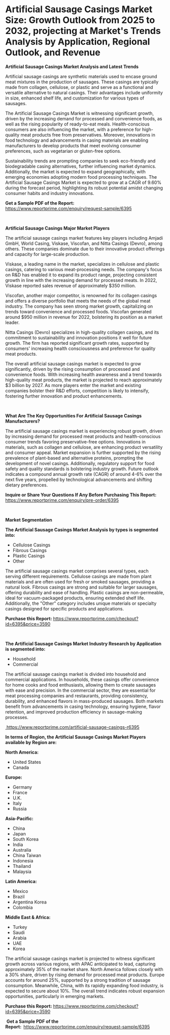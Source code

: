 <p><h1>Artificial Sausage Casings Market Size: Growth Outlook from 2025 to 2032, projecting at Market's Trends Analysis by Application, Regional Outlook, and Revenue</h1></p><p><strong>Artificial Sausage Casings Market Analysis and Latest Trends</strong></p>
<p><p>Artificial sausage casings are synthetic materials used to encase ground meat mixtures in the production of sausages. These casings are typically made from collagen, cellulose, or plastic and serve as a functional and versatile alternative to natural casings. Their advantages include uniformity in size, enhanced shelf life, and customization for various types of sausages.</p><p>The Artificial Sausage Casings Market is witnessing significant growth, driven by the increasing demand for processed and convenience foods, as well as the rising popularity of ready-to-eat meals. Health-conscious consumers are also influencing the market, with a preference for high-quality meat products free from preservatives. Moreover, innovations in food technology and advancements in casing materials are enabling manufacturers to develop products that meet evolving consumer preferences, such as vegetarian or gluten-free options.</p><p>Sustainability trends are prompting companies to seek eco-friendly and biodegradable casing alternatives, further influencing market dynamics. Additionally, the market is expected to expand geographically, with emerging economies adopting modern food processing techniques. The Artificial Sausage Casings Market is expected to grow at a CAGR of 9.60% during the forecast period, highlighting its robust potential amidst changing consumer habits and industry innovations.</p></p>
<p><strong>Get a Sample PDF of the Report:&nbsp;</strong> <a href="https://www.reportprime.com/enquiry/request-sample/6395?utm_campaign=4428&utm_medium=2&utm_source=Github&utm_content=ia&utm_term=15052025&utm_id=artificial-sausage-casings">https://www.reportprime.com/enquiry/request-sample/6395</a></p>
<p>&nbsp;</p>
<p><strong>Artificial Sausage Casings Major Market Players</strong></p>
<p><p>The artificial sausage casings market features key players including Amjadi GmbH, World Casing, Viskase, Viscofan, and Nitta Casings (Devro), among others. These companies dominate due to their innovative product offerings and capacity for large-scale production.</p><p>Viskase, a leading name in the market, specializes in cellulose and plastic casings, catering to various meat-processing needs. The company's focus on R&D has enabled it to expand its product range, projecting consistent growth in line with the increasing demand for processed meats. In 2022, Viskase reported sales revenue of approximately $350 million.</p><p>Viscofan, another major competitor, is renowned for its collagen casings and offers a diverse portfolio that meets the needs of the global meat industry. The company has seen strong market growth, capitalizing on trends toward convenience and processed foods. Viscofan generated around $950 million in revenue for 2022, bolstering its position as a market leader.</p><p>Nitta Casings (Devro) specializes in high-quality collagen casings, and its commitment to sustainability and innovation positions it well for future growth. The firm has reported significant growth rates, supported by consumers' increasing health consciousness and preference for quality meat products.</p><p>The overall artificial sausage casings market is expected to grow significantly, driven by the rising consumption of processed and convenience foods. With increasing health awareness and a trend towards high-quality meat products, the market is projected to reach approximately $3 billion by 2027. As more players enter the market and existing companies bolster their R&D efforts, competition is likely to intensify, fostering further innovation and product enhancements.</p></p>
<p>&nbsp;</p>
<p><strong>What Are The Key Opportunities For Artificial Sausage Casings Manufacturers?</strong></p>
<p><p>The artificial sausage casings market is experiencing robust growth, driven by increasing demand for processed meat products and health-conscious consumer trends favoring preservative-free options. Innovations in materials, such as collagen and cellulose, are enhancing product versatility and consumer appeal. Market expansion is further supported by the rising prevalence of plant-based and alternative proteins, prompting the development of novel casings. Additionally, regulatory support for food safety and quality standards is bolstering industry growth. Future outlook indicates a compound annual growth rate (CAGR) of around 4-6% over the next five years, propelled by technological advancements and shifting dietary preferences.</p></p>
<p><strong>Inquire or Share Your Questions If Any Before Purchasing This Report:</strong> <a href="https://www.reportprime.com/enquiry/pre-order/6395?utm_campaign=4428&utm_medium=2&utm_source=Github&utm_content=ia&utm_term=15052025&utm_id=artificial-sausage-casings">https://www.reportprime.com/enquiry/pre-order/6395</a></p>
<p>&nbsp;</p>
<p><strong>Market Segmentation</strong></p>
<p><strong>The Artificial Sausage Casings Market Analysis by types is segmented into:</strong></p>
<p><ul><li>Cellulose Casings</li><li>Fibrous Casings</li><li>Plastic Casings</li><li>Other</li></ul></p>
<p><p>The artificial sausage casings market comprises several types, each serving different requirements. Cellulose casings are made from plant materials and are often used for fresh or smoked sausages, providing a natural look. Fibrous casings are strong and suitable for larger sausages, offering durability and ease of handling. Plastic casings are non-permeable, ideal for vacuum-packaged products, ensuring extended shelf life. Additionally, the "Other" category includes unique materials or specialty casings designed for specific products and applications.</p></p>
<p><strong>Purchase this Report:&nbsp;</strong><a href="https://www.reportprime.com/checkout?id=6395&price=3590&utm_campaign=4428&utm_medium=2&utm_source=Github&utm_content=ia&utm_term=15052025&utm_id=artificial-sausage-casings">https://www.reportprime.com/checkout?id=6395&price=3590</a></p>
<p>&nbsp;</p>
<p><strong>The Artificial Sausage Casings Market Industry Research by Application is segmented into:</strong></p>
<p><ul><li>Household</li><li>Commercial</li></ul></p>
<p><p>The artificial sausage casings market is divided into household and commercial applications. In households, these casings offer convenience for home cooks and food enthusiasts, allowing them to create sausages with ease and precision. In the commercial sector, they are essential for meat processing companies and restaurants, providing consistency, durability, and enhanced flavors in mass-produced sausages. Both markets benefit from advancements in casing technology, ensuring hygiene, flavor retention, and improved production efficiency in sausage-making processes.</p></p>
<p><a href="https://www.reportprime.com/artificial-sausage-casings-r6395?utm_campaign=4428&utm_medium=2&utm_source=Github&utm_content=ia&utm_term=15052025&utm_id=artificial-sausage-casings">&nbsp;https://www.reportprime.com/artificial-sausage-casings-r6395</a></p>
<p><strong>In terms of Region, the Artificial Sausage Casings Market Players available by Region are:</strong></p>
<p>
    <p> <strong> North America: </strong>
        <ul>
            <li>United States</li>
            <li>Canada</li>
        </ul>
        </p> 
    <p> <strong> Europe: </strong>
        <ul>
            <li>Germany</li>
            <li>France</li>
            <li>U.K.</li>
            <li>Italy</li>
            <li>Russia</li>
        </ul>
        </p> 
    <p> <strong> Asia-Pacific: </strong>
        <ul>
            <li>China</li>
            <li>Japan</li>
            <li>South Korea</li>
            <li>India</li>
            <li>Australia</li>
            <li>China Taiwan</li>
            <li>Indonesia</li>
            <li>Thailand</li>
            <li>Malaysia</li>
        </ul>
        </p> 
    <p> <strong> Latin America: </strong>
        <ul>
            <li>Mexico</li>
            <li>Brazil</li>
            <li>Argentina Korea</li>
            <li>Colombia</li>
        </ul>
        </p> 
    <p> <strong> Middle East & Africa: </strong>
        <ul>
            <li>Turkey</li>
            <li>Saudi</li>
            <li>Arabia</li>
            <li>UAE</li>
            <li>Korea</li>
        </ul>
    </p>
    </p>
<p><p>The artificial sausage casings market is projected to witness significant growth across various regions, with APAC anticipated to lead, capturing approximately 35% of the market share. North America follows closely with a 30% share, driven by rising demand for processed meat products. Europe accounts for around 25%, supported by a strong tradition of sausage consumption. Meanwhile, China, with its rapidly expanding food industry, is expected to secure about 10%. The overall trend indicates robust expansion opportunities, particularly in emerging markets.</p></p>
<p><strong>Purchase this Report: </strong><a href="https://www.reportprime.com/checkout?id=6395&price=3590&utm_campaign=4428&utm_medium=2&utm_source=Github&utm_content=ia&utm_term=15052025&utm_id=artificial-sausage-casings">https://www.reportprime.com/checkout?id=6395&price=3590</a></p>
<p>&nbsp;<strong>Get a Sample PDF of the Report:&nbsp;&nbsp;</strong><a href="https://www.reportprime.com/enquiry/request-sample/6395?utm_campaign=4428&utm_medium=2&utm_source=Github&utm_content=ia&utm_term=15052025&utm_id=artificial-sausage-casings">https://www.reportprime.com/enquiry/request-sample/6395</a></p>
<p><strong></strong></p>
<p><p></p><p></p><p></p></p>